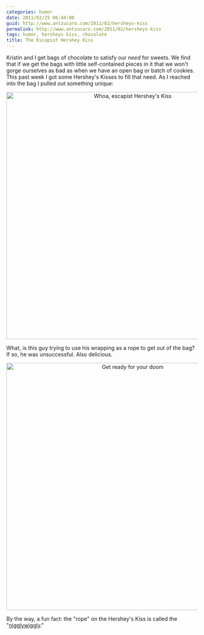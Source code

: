 ```yaml
---
categories: humor
date: 2011/02/25 06:44:00
guid: http://www.antzucaro.com/2011/02/hersheys-kiss
permalink: http://www.antzucaro.com/2011/02/hersheys-kiss
tags: humor, hersheys kiss, chocolate
title: The Escapist Hershey Kiss
---
```

Kristin and I get bags of chocolate to satisfy our *need* for sweets. We find that if we get the bags with little self-contained pieces in it that we won't gorge ourselves as bad as when we have an open bag or batch of cookies. This past week I got some Hershey's Kisses to fill that need. As I reached into the bag I pulled out something unique:

<p align="center">
<img width="650px" src="http://media.antzucaro.com/uploads/2011/02/Kiss_002.JPG" title="Whoa, escapist Hershey's Kiss" />
</p>

What, is this guy trying to use his wrapping as a rope to get out of the bag? If so, he was unsuccessful. Also delicious.

<p align="center">
<img width="650px" src="http://media.antzucaro.com/uploads/2011/02/Kiss_005.JPG" title="Get ready for your doom" />
</p>

By the way, a fun fact: the "rope" on the Hershey's Kiss is called the "[nigglywiggly][nw]."

[nw]: http://en.wikipedia.org/wiki/Hershey's_Kisses "Seriously, this is what it is called."


